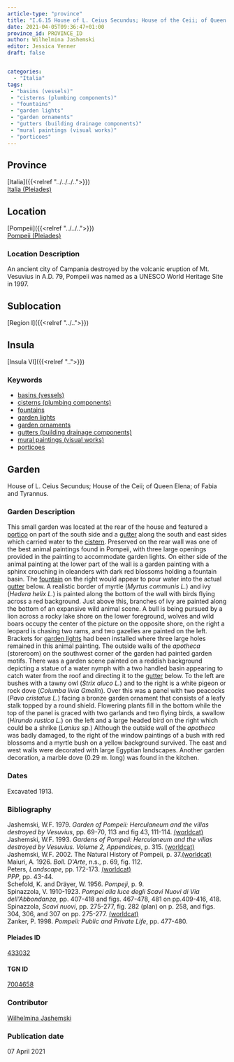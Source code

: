 ```yaml
---
article-type: "province"
title: "I.6.15 House of L. Ceius Secundus; House of the Ceii; of Queen Elena; of Fabia and Tyrannus"
date: 2021-04-05T09:36:47+01:00
province_id: PROVINCE_ID
author: Wilhelmina Jashemski
editor: Jessica Venner
draft: false


categories:
  - "Italia"
tags:
 - "basins (vessels)"
 - "cisterns (plumbing components)"
 - "fountains"
 - "garden lights"
 - "garden ornaments"
 - "gutters (building drainage components)"
 - "mural paintings (visual works)"
 - "porticoes"
---
```


## Province
[Italia]({{<relref "../../../..">}}) \
[Italia (Pleiades)](https://pleiades.stoa.org/places/1052)

## Location
[Pompeii]({{<relref "../../..">}}) \
[Pompeii (Pleiades)](https://pleiades.stoa.org/places/433032)


### Location Description
An ancient city of Campania destroyed by the volcanic eruption of Mt. Vesuvius in A.D. 79, Pompeii was named as a UNESCO World Heritage Site in 1997.

## Sublocation
[Region I]({{<relref "../..">}})
## Insula
[Insula VI]({{<relref "..">}})

### Keywords

- [basins (vessels)](http://vocab.getty.edu/page/aat/300045614)
- [cisterns (plumbing components)](http://vocab.getty.edu/page/aat/300052558)
- [fountains](http://vocab.getty.edu/page/aat/300006179)
- [garden lights](http://vocab.getty.edu/page/aat/300183142)
- [garden ornaments](http://vocab.getty.edu/page/aat/300424784)
- [gutters (building drainage components)](http://vocab.getty.edu/page/aat/300052565)
- [mural paintings (visual works)](http://vocab.getty.edu/page/aat/300033644)
- [porticoes](http://vocab.getty.edu/page/aat/300004145)


## Garden
House of L. Ceius Secundus; House of the Ceii; of Queen Elena; of Fabia and Tyrannus.


### Garden Description

This small garden was located at the rear of the house and featured a [portico](http://vocab.getty.edu/page/aat/300004145) on part of the south side and a [gutter](http://vocab.getty.edu/page/aat/300052565) along the south and east sides which carried water to the [cistern](http://vocab.getty.edu/page/aat/300052558). Preserved on the rear wall was one of the best animal paintings found in Pompeii, with three large openings provided in the painting to accommodate garden lights. On either side of the animal painting at the lower part of the wall is a garden painting with a sphinx crouching in oleanders with dark red blossoms holding a fountain basin. The [fountain](http://vocab.getty.edu/page/aat/300006179) on the right would appear to pour water into the actual [gutter](http://vocab.getty.edu/page/aat/300052565) below. A realistic border of myrtle (*Myrtus communis L.*) and ivy (*Hedera helix L.*) is painted along the bottom of the wall with birds flying across a red background. Just above this, branches of ivy are painted along the bottom of an expansive wild animal scene. A bull is being pursued by a lion across a rocky lake shore on the lower foreground, wolves and wild boars occupy the center of the picture on the opposite shore, on the right a leopard is chasing two rams, and two gazelles are painted on the left. Brackets for [garden lights](http://vocab.getty.edu/page/aat/300183142) had been installed where three large holes remained in this animal painting. The outside walls of the *apotheca* (storeroom) on the southwest corner of the garden had painted garden motifs. There was a garden scene painted on a reddish background depicting a statue of a water nymph with a two handled basin appearing to catch water from the roof and directing it to the [gutter](http://vocab.getty.edu/page/aat/300052565) below. To the left are bushes with a tawny owl (*Strix aluco L.*) and to the right is a white pigeon or rock dove (*Columba livia Gmelin*). Over this was a panel with two peacocks (*Pavo cristatus L.*) facing a bronze garden ornament that consists of a leafy stalk topped by a round shield. Flowering plants fill in the bottom while the top of the panel is graced with two garlands and two flying birds, a swallow (*Hirundo rustica L.*) on the left and a large headed bird on the right which could be a shrike (*Lanius sp.*) Although the outside wall of the *apotheca* was badly damaged, to the right of the window paintings of a bush with red blossoms and a myrtle bush on a yellow background survived. The east and west walls were decorated with large Egyptian landscapes. Another garden decoration, a marble dove (0.29 m. long) was found in the kitchen.

<!--### Maps-->

<!--
OLD WAY (DO NOT USE)
![alt_text](../../images/image_name.ext)
*CAPTION*

NEW WAY ↓↓↓↓
{{< figure src="../../images/image_name.ext" alt="ALT_TEXT" title="CAPTION" >}}
-->

<!--### Plans

{{< figure src="../../../images/Fig_1_Region_I.tif" alt="Fig. 1: Plan of Pompeii with Region I highlighted, plan in Jashemski, Gardens, p.21." title="Fig. 1: Plan of Pompeii with Region I highlighted, plan in Jashemski, Gardens, p.21 (Rights Statement)." >}}

{{< figure src="../../images/Region_I_insula_vi.tif" alt="Fig. 2: Plan of Region I, insula vi, plan in Jashemski, *Gardens*, plan 9, p. 34; *NSc* (1929), pl 18; Spinnazola, *Scavi nuovi*, vol. 1, after p. 679; Ibid., vol. 2, after p. 1027." title="Fig. 2: Plan of Region I, insula vi, plan in Jashemski, *Gardens*, plan 9, p. 34; *NSc* (1929), pl 18; Spinnazola, *Scavi nuovi*, vol. 1, after p. 679; Ibid., vol. 2, after p. 1027 (Rights Statement)." >}}

### Images

{{< figure src="../images/Fig_24_I.vi.15_3.31.72.jpg" alt="Fig. 3: I. vi. 3.31.72, S.A. Jashemski." title="Fig. 3: I. vi. 3.31.72, S.A. Jashemski (Rights Statement)." >}}

{{< figure src="../images/Fig_25_I.vi.15_5.13.59.jpg" alt="Fig. 4: I. vi. 5.13.59, S.A. Jashemski." title="Fig. 4: I. vi. 5.13.59, S.A. Jashemski (Rights Statement)." >}}

{{< figure src="../images/Fig_26_I.vi.15_5.17.59.jpg" alt="Fig. 5: I. vi. 5.17.59, S.A. Jashemski." title="Fig. 5: I. vi. 5.17.59, S.A. Jashemski (Rights Statement)." >}}

{{< figure src="../images/Fig_27_I.vi.15_5.18.59.jpg" alt="Fig. 6: I. vi. 5.18.59, S.A. Jashemski." title="Fig. 6: I. vi. 5.18.59, S.A. Jashemski (Rights Statement)." >}}

{{< figure src="../images/Fig_28_I.vi.15_16.24.68.jpg" alt="Fig. 7: I.vi. 16.24.68, S.A. Jashemski." title="Fig. 7: I.vi. 16.24.68, S.A. Jashemski (Rights Statement)." >}}

{{< figure src="../images/Fig_29_I.vi.15_45.18.64.jpg" alt="Fig. 8: I. vi. 45.18.64, S.A. Jashemski." title="Fig. 8: I. vi. 45.18.64, S.A. Jashemski (Rights Statement)." >}}-->

### Dates
Excavated 1913.

### Bibliography

Jashemski, W.F. 1979. *Garden of Pompeii: Herculaneum and the villas destroyed by Vesuvius*, pp. 69-70, 113 and fig 43, 111-114. [(worldcat)](https://www.worldcat.org/title/gardens-of-pompeii-1/oclc/312003872&referer=brief_results)  
Jashemski, W.F. 1993. *Gardens of Pompeii: Herculaneum and the villas destroyed by Vesuvius. Volume 2, Appendices*, p. 315.   [(worldcat)](https://www.worldcat.org/title/gardens-of-pompeii-herculaneum-and-the-villas-destroyed-by-vesuvius-volume-2-appendices/oclc/222353569)  
Jashemski, W.F. 2002. The Natural History of Pompeii, p. 37.[(worldcat)](https://www.worldcat.org/title/natural-history-of-pompeii/oclc/46393268)
Maiuri, A. 1926. *Boll. D'Arte*, n.s., p. 69, fig. 112.  
Peters, *Landscape*, pp. 172-173. [(worldcat)](http://www.worldcat.org/oclc/1091957071)  
*PPP*, pp. 43-44.  
Schefold, K. and Dräyer, W. 1956. *Pompeji*, p. 9.  
Spinazzola, V. 1910-1923. *Pompei alla luce degli Scavi Nuovi di Via dell'Abbondanza*, pp. 407-418 and figs. 467-478, 481 on pp.409-416, 418.
Spinazzola, *Scavi nuovi*, pp. 275-277, fig. 282 (plan) on p. 258, and figs. 304, 306, and 307 on pp. 275-277. [(worldcat)](http://www.worldcat.org/oclc/883858580)  
Zanker, P. 1998. *Pompeii: Public and Private Life*, pp. 477-480.


<!--#### Periodo ID-->

<!-- [PERIODO_ID](https://pleiades.stoa.org/places/PLEIADES_ID) -->

#### Pleiades ID

[433032](https://pleiades.stoa.org/places/433032)

#### TGN ID

[7004658](http://vocab.getty.edu/page/tgn/7004658)

### Contributor

[Wilhelmina Jashemski](https://lib.guides.umd.edu/c.php?g=326514&p=2193250)

### Publication date

07 April 2021

<!--### Related articles-->

<!-- Links to other related articles. Leave blank for now -->